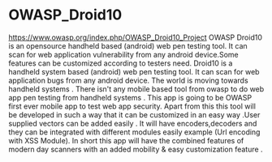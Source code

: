 # OWASP_Droid10
https://www.owasp.org/index.php/OWASP_Droid10_Project
OWASP Droid10 is an opensource  handheld based (android) web pen testing tool. It can scan for web application vulnerability from any android device.Some features can be customized according to testers need.
Droid10 is a handheld system based (android) web pen testing tool. It can scan for web application bugs from any android device. The world is moving towards handheld systems . There isn't any mobile based tool from owasp to do web app pen testing from handheld systems . This app is going to be OWASP first ever mobile app to test web app security. Apart from this this tool will be developed in such a way that it can be customized in an easy way .User supplied vectors can be added easily . It will have encoders,decoders and they can be integrated with different modules easily example (Url encoding with XSS Module). In short this app will have the combined features of modern day scanners with an added mobility & easy customization feature . 
